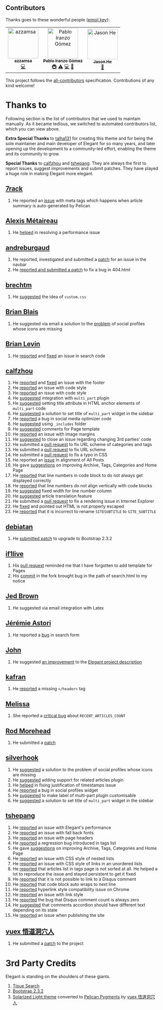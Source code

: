 <!-- yaspeller ignore:start -->

## Contributors

Thanks goes to these wonderful people ([emoji key](https://allcontributors.org/docs/en/emoji-key)):

<!-- ALL-CONTRIBUTORS-LIST:START - Do not remove or modify this section -->
<!-- prettier-ignore -->
<table><tr><td align="center"><a href="http://azzamsa.com/"><img src="https://avatars2.githubusercontent.com/u/17734314?v=4" width="100px;" alt="azzamsa"/><br /><sub><b>azzamsa</b></sub></a><br /><a href="https://github.com/Pelican-Elegant/elegant/commits?author=azzamsa" title="Code">💻</a></td><td align="center"><a href="http://iranzo.github.io"><img src="https://avatars0.githubusercontent.com/u/312463?v=4" width="100px;" alt="Pablo Iranzo Gómez"/><br /><sub><b>Pablo Iranzo Gómez</b></sub></a><br /><a href="#infra-iranzo" title="Infrastructure (Hosting, Build-Tools, etc)">🚇</a> <a href="https://github.com/Pelican-Elegant/elegant/commits?author=iranzo" title="Tests">⚠️</a> <a href="https://github.com/Pelican-Elegant/elegant/commits?author=iranzo" title="Code">💻</a> <a href="https://github.com/Pelican-Elegant/elegant/commits?author=iranzo" title="Documentation">📖</a></td><td align="center"><a href="https://github.com/cszhe"><img src="https://avatars1.githubusercontent.com/u/3096714?v=4" width="100px;" alt="Jason He"/><br /><sub><b>Jason He</b></sub></a><br /><a href="https://github.com/Pelican-Elegant/elegant/issues?q=author%3Acszhe" title="Bug reports">🐛</a></td></tr></table>

<!-- ALL-CONTRIBUTORS-LIST:END -->

This project follows the [all-contributors](https://github.com/all-contributors/all-contributors) specification. Contributions of any kind welcome!

# Thanks to

Following section is the list of contributors that we used to maintain manually. As it became tedious, we switched to automated contributors list, which you can view above.

**Extra Special Thanks** to [talha131](https://github.com/talha131) for creating this theme and for being the sole maintainer and main developer of Elegant for so many years, and later opening up the development to a community-led effort, enabling the theme and its community to grow.

**Special Thanks** to [calfzhou](https://github.com/calfzhou) and
[tshepang](https://github.com/tshepang). They are always the first to report
issues, suggest improvements and submit patches. They have played a huge role
in making Elegant more elegant.

## [7rack](https://github.com/7rack)

1. He reported an
   [issue](https://github.com/Pelican-Elegant/elegant/issues/118) with meta
   tags which happens when article summary is auto-generated by Pelican

## [Alexis Métaireau](https://github.com/ametaireau)

1. He [helped](https://github.com/Pelican-Elegant/elegant/issues/81) in
   resolving a performance issue

## [andreburgaud](https://github.com/andreburgaud)

1. He reported, investigated and submitted a
   [patch](https://github.com/Pelican-Elegant/elegant/issues/110) for an issue
   in the navbar
1. He [reported and submitted a patch](https://github.com/Pelican-Elegant/elegant/issues/108) to fix a bug in 404.html

## [brechtm](https://github.com/brechtm)

1. He [suggested](https://github.com/Pelican-Elegant/elegant/pull/40) the idea
   of `custom.css`

## [Brian Blais](http://web.bryant.edu/~bblais/)

1. He suggested via email a solution to the
   [problem](https://github.com/Pelican-Elegant/elegant/issues/98) of social
   profiles whose icons are missing

## [Brian Levin](https://github.com/bnice5000)

1. He [reported](https://github.com/Pelican-Elegant/elegant/issues/115) and
   [fixed](https://github.com/Pelican-Elegant/elegant/pull/117) an issue in
   search code

## [calfzhou](https://github.com/calfzhou)

1. He [reported](https://github.com/Pelican-Elegant/elegant/issues/86) and
   [fixed](https://github.com/Pelican-Elegant/elegant/pull/109) an issue with
   the footer
1. He
   [reported](https://github.com/Pelican-Elegant/elegant/commit/7b484dd611c2d05bc3b3249a756d1e076bfd0a1b#commitcomment-5149343)
   an issue with code style
1. He
   [reported](https://github.com/Pelican-Elegant/elegant/issues/95#issuecomment-33189738)
   an issue with code style
1. He [suggested](https://github.com/Pelican-Elegant/elegant/issues/95)
   integration with `multi_part` plugin
1. He
   [suggested](https://github.com/Pelican-Elegant/elegant/issues/95#issuecomment-33091647)
   setting title attribute in HTML anchor elements of `multi_part` code
1. He
   [suggested](https://github.com/Pelican-Elegant/elegant/issues/95#issuecomment-41050831)
   a solution to set title of `multi_part` widget in the sidebar
1. He [reported](https://github.com/Pelican-Elegant/elegant/issues/15) a bug
   in social media optimizer code
1. He [suggested](https://github.com/Pelican-Elegant/elegant/issues/60) using
   `_includes` folder
1. He [suggested](https://github.com/Pelican-Elegant/elegant/issues/63)
   comments for Page template
1. He [reported](https://github.com/Pelican-Elegant/elegant/issues/72) an
   issue with image margins
1. He [suggested](https://github.com/Pelican-Elegant/elegant/issues/73) to
   close an issue regarding changing 3rd parties' code
1. He submitted a [pull
   request](https://github.com/Pelican-Elegant/elegant/pull/66) to fix URL
   scheme of categories and tags
1. He submitted a [pull
   request](https://github.com/Pelican-Elegant/elegant/pull/65) to fix URL
   scheme
1. He submitted a [pull
   request](https://github.com/Pelican-Elegant/elegant/pull/62) to fix a typo
   in CSS
1. He reported an
   [issue](https://github.com/Pelican-Elegant/elegant/issues/64) in alignment
   of All Posts
1. He gave [suggestions](https://github.com/Pelican-Elegant/elegant/issues/59)
   on improving Archive, Tags, Categories and Home Page
1. He [reported](https://github.com/Pelican-Elegant/elegant/issues/58) that
   line numbers in code block to do not always get displayed correctly
1. He [reported](https://github.com/Pelican-Elegant/elegant/issues/58) that
   line numbers do not align vertically with code blocks
1. He [suggested](https://github.com/Pelican-Elegant/elegant/issues/58) fixed
   width for line number column
1. He [suggested](https://github.com/Pelican-Elegant/elegant/issues/87)
   article translation feature
1. He submitted a [pull
   request](https://github.com/Pelican-Elegant/elegant/pull/88) to fix a
   rendering issue in Internet Explorer
1. He [fixed](https://github.com/Pelican-Elegant/elegant/pull/119) and pointed
   out HTML is not properly escaped
1. He
   [reported](https://github.com/Pelican-Elegant/elegant/commit/e479ce72db916e7e21bc6ae63677221c8e290840#commitcomment-6284503)
   that it is incorrect to rename `SITESUBTITLE` to `SITE_SUBTITLE`

## [debiatan](https://github.com/debiatan)

1. He [submitted patch](https://github.com/Pelican-Elegant/elegant/pull/105)
   to upgrade to Bootstrap 2.3.2

## [if1live](https://github.com/if1live)

1. His [pull request](https://github.com/getpelican/pelican-plugins/pull/68)
   reminded me that I have forgotten to add template for Pages
1. His
   [commit](https://github.com/if1live/pelican-elegant/commit/3da52903e94051fa771212149a10a271adc78264#commitcomment-3988674)
   in the fork brought bug in the path of search.html to my notice

## [Jed Brown](https://github.com/jedbrown)

1. He suggested via email integration with Latex

## [Jérémie Astori](https://github.com/astorije)

1. He reported a [bug](https://botbot.me/freenode/pelican/msg/5577967/) in
   search form

## [John](http://twitter.com/BostonEnginerd)

1. He suggested [an
   improvement](https://twitter.com/BostonEnginerd/status/374555593589002241)
   to the [Elegant project
   description](http://oncrashreboot.com/pelican-elegant)

## [kafran](https://github.com/kafran)

1. He [reported](https://github.com/Pelican-Elegant/elegant/issues/76) a
   missing `</header>` tag

## [Melissa](https://github.com/meli-lewis)

1. She reported a [critical
   bug](https://github.com/Pelican-Elegant/elegant/issues/1) about
   `RECENT_ARTICLES_COUNT`

## [Rod Morehead](https://github.com/rmorehead)

1. He submitted a [patch](https://github.com/Pelican-Elegant/elegant/pull/106)

## [silverhook](https://github.com/silverhook)

1. He [suggested](https://github.com/Pelican-Elegant/elegant/issues/98) a
   solution to the problem of social profiles whose icons are missing
1. He [suggested](https://github.com/Pelican-Elegant/elegant/issues/101)
   adding support for related articles plugin
1. He [helped](https://github.com/Pelican-Elegant/elegant/issues/102) in
   fixing justification of timestamps issue
1. He [reported](https://github.com/Pelican-Elegant/elegant/issues/116) a bug
   in social profiles widget
1. He
   [suggested](https://github.com/Pelican-Elegant/elegant/issues/95#issuecomment-38347811)
   to make label of multi-part plugin customisable
1. He
   [suggested](https://github.com/Pelican-Elegant/elegant/issues/95#issuecomment-41032225)
   a solution to set title of `multi_part` widget in the sidebar

## [tshepang](https://github.com/tshepang)

1. He [reported](https://github.com/Pelican-Elegant/elegant/issues/81) an
   issue with Elegant's performance
1. He [reported](https://github.com/Pelican-Elegant/elegant/issues/80) an
   issue with fall back fonts
1. He [reported](https://github.com/Pelican-Elegant/elegant/issues/75) an
   issue with page headers
1. He
   [reported](https://github.com/Pelican-Elegant/elegant/issues/34#issuecomment-28151235)
   a regression bug introduced in tags list
1. He gave [suggestions](https://github.com/Pelican-Elegant/elegant/issues/59)
   on improving Archive, Tags, Categories and Home Page
1. He [reported](https://github.com/Pelican-Elegant/elegant/issues/50) an
   issue with CSS style of nested lists
1. He [reported](https://github.com/Pelican-Elegant/elegant/issues/10) an
   issue with CSS style of links in an unordered lists
1. He [reported](https://github.com/Pelican-Elegant/elegant/issues/34) that
   articles list in tags page is not sorted at all. He helped a lot to
   reproduce the issue and stayed persistent to get it fixed
1. He [reported](https://github.com/Pelican-Elegant/elegant/issues/6) that it
   is not possible to link to a Disqus comment
1. He [reported](https://github.com/Pelican-Elegant/elegant/issues/8) that
   code block auto wraps to next line
1. He [reported](https://github.com/Pelican-Elegant/elegant/issues/5)
   hyperlink style compatibility issue on Chrome
1. He [reported](https://github.com/Pelican-Elegant/elegant/issues/3) an issue
   with link style
1. He [reported](https://github.com/Pelican-Elegant/elegant/issues/4) the bug
   that Disqus comment count is always zero
1. He [suggested](https://github.com/Pelican-Elegant/elegant/issues/7) that
   comments accordion should have different text depending on its state
1. He [reported](https://github.com/Pelican-Elegant/elegant/issues/107) an
   issue when publishing the site

## [yuex 悟道洞穴人](https://github.com/yuex)

1. He submitted a [patch](https://github.com/Pelican-Elegant/elegant/pull/2)
   to the project

# 3rd Party Credits

Elegant is standing on the shoulders of these giants.

1. [Tipue Search](http://www.tipue.com/search/)
1. [Bootstrap 2.3.2](http://getbootstrap.com/2.3.2/)
1. [Solarized Light theme](http://ethanschoonover.com/solarized) converted to
   [Pelican Pygments](https://github.com/yuex/pelican-pygments-solarized-css)
   by [yuex 悟道洞穴人](https://github.com/yuex)
   <!-- yaspeller ignore:end -->
